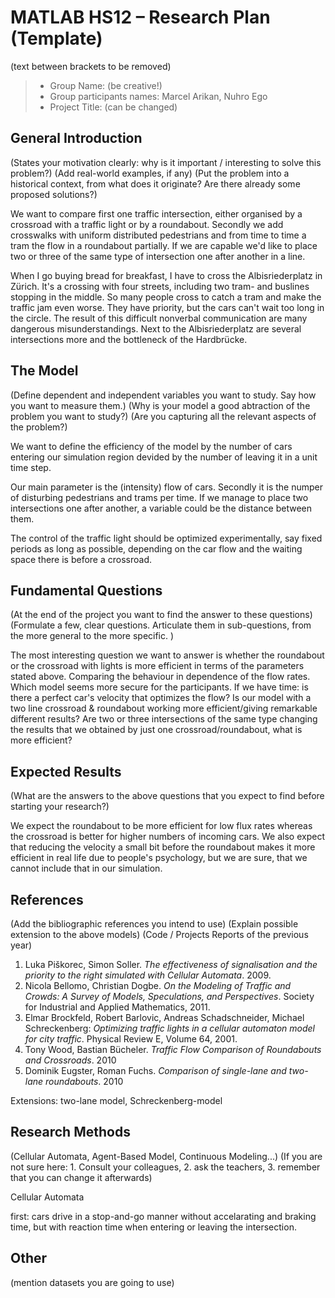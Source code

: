﻿# MATLAB HS12 – Research Plan (Template)
(text between brackets to be removed)

> * Group Name: (be creative!)
> * Group participants names: Marcel Arikan, Nuhro Ego
> * Project Title: (can be changed)

## General Introduction

(States your motivation clearly: why is it important / interesting to solve this problem?)
(Add real-world examples, if any)
(Put the problem into a historical context, from what does it originate? Are there already some proposed solutions?)

We want to compare first one traffic intersection, either organised by a crossroad with a traffic light or by a roundabout. 
Secondly we add crosswalks with uniform distributed pedestrians and from time to time a tram the flow in a roundabout partially. 
If we are capable we'd like to place two or three of the same type of intersection one after another in a line. 

When I go buying bread for breakfast, I have to cross the Albisriederplatz in Zürich. It's a crossing with four streets, 
including two tram- and buslines stopping in the middle. 
So many people cross to catch a tram and make the traffic jam even worse. They have priority, but the cars can't wait too long in the circle. 
The result of this difficult nonverbal communication are many dangerous misunderstandings. 
Next to the Albisriederplatz are several intersections more and the bottleneck of the Hardbrücke. 

## The Model

(Define dependent and independent variables you want to study. Say how you want to measure them.) (Why is your model a good abtraction of the problem you want to study?) (Are you capturing all the relevant aspects of the problem?)

We want to define the efficiency of the model by the number of cars entering our simulation region devided by the number of leaving it in a unit time step. 

Our main parameter is the (intensity) flow of cars. Secondly it is the numper of disturbing pedestrians and trams per time. 
If we manage to place two intersections one after another, a variable could be the distance between them.

The control of the traffic light should be optimized experimentally, say fixed periods as long as possible, 
depending on the car flow and the waiting space there is before a crossroad. 

## Fundamental Questions

(At the end of the project you want to find the answer to these questions)
(Formulate a few, clear questions. Articulate them in sub-questions, from the more general to the more specific. )

The most interesting question we want to answer is whether the roundabout or the crossroad with lights is more efficient in terms of the parameters stated above.
Comparing the behaviour in dependence of the flow rates. Which model seems more secure for the participants.
If we have time: is there a perfect car's velocity that optimizes the flow? Is our model with a two line crossroad & roundabout working more efficient/giving remarkable different results? Are two or three intersections of the same type changing the results that we obtained by just one crossroad/roundabout, what is more efficient?

## Expected Results

(What are the answers to the above questions that you expect to find before starting your research?)

We expect the roundabout to be more efficient for low flux rates whereas the crossroad is better for higher numbers of incoming cars.
We also expect that reducing the velocity a small bit before the roundabout makes it more efficient in real life due to people's psychology, but we are sure, that we cannot include that in our simulation.

## References 

(Add the bibliographic references you intend to use)
(Explain possible extension to the above models)
(Code / Projects Reports of the previous year)

1.  Luka Piškorec, Simon Soller. <i>The effectiveness of signalisation and the priority to the right
simulated with Cellular Automata</i>. 2009.
2.  Nicola Bellomo, Christian Dogbe. <i>On the Modeling of Traffic and Crowds: A Survey of Models, Speculations, and Perspectives</i>. Society for Industrial and Applied Mathematics, 2011.
3.  Elmar Brockfeld, Robert Barlovic, Andreas Schadschneider, Michael Schreckenberg: <i>Optimizing traffic lights in a cellular automaton model for city traffic</i>. Physical Review E, Volume 64, 2001.
4.  Tony Wood, Bastian Bücheler. <i>Traffic Flow Comparison of Roundabouts and Crossroads</i>. 2010
5.  Dominik Eugster, Roman Fuchs. <i>Comparison of single-lane and two-lane roundabouts</i>. 2010

Extensions: two-lane model, Schreckenberg-model

## Research Methods

(Cellular Automata, Agent-Based Model, Continuous Modeling...) (If you are not sure here: 1. Consult your colleagues, 2. ask the teachers, 3. remember that you can change it afterwards)

Cellular Automata

first: cars drive in a stop-and-go manner without accelarating and braking time, 
but with reaction time when entering or leaving the intersection. 

## Other

(mention datasets you are going to use)
